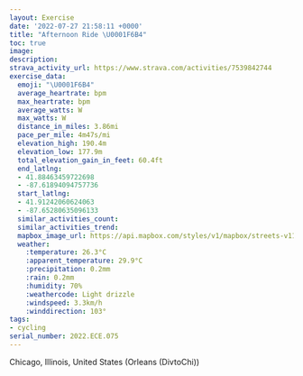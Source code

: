 ```yaml
---
layout: Exercise
date: '2022-07-27 21:58:11 +0000'
title: "Afternoon Ride \U0001F6B4"
toc: true
image:
description:
strava_activity_url: https://www.strava.com/activities/7539842744
exercise_data:
  emoji: "\U0001F6B4"
  average_heartrate: bpm
  max_heartrate: bpm
  average_watts: W
  max_watts: W
  distance_in_miles: 3.86mi
  pace_per_mile: 4m47s/mi
  elevation_high: 190.4m
  elevation_low: 177.9m
  total_elevation_gain_in_feet: 60.4ft
  end_latlng:
  - 41.88463459722698
  - -87.61894094757736
  start_latlng:
  - 41.91242060624063
  - -87.65280635096133
  similar_activities_count:
  similar_activities_trend:
  mapbox_image_url: https://api.mapbox.com/styles/v1/mapbox/streets-v11/static/path-5+787af2-1.0(s_y~F%60u~uOFRDACDCHBJABDD%40FN%3FHL%5E%3FTJv%40%3FRCLENBNIHHHBPEN%3FZIZJLALGh%40CBINAHBp%40IVFVOBO%40UEa%40%40yBCK%40GEq%40%3Fa%40Du%40BMDGNJ%60%40ADADFDClAKLBh%40EDBLCLOFYE%5DAcAOwA%40%5DFOCM%40_%40CIFi%40Bk%40AODa%40CK%3Fc%40F%5DDAAEG%3F%40GCIZEXFXCPBb%40O%5CH%60%40KHEDKB_%40E%7D%40BUAg%40Bc%40EQBu%40%3F%7BAEO%40c%40Ic%40Q%5BSQ%5DQAUzBeDb%40w%40T%5BXm%40n%40%7B%40Pe%40dAuA%5Eo%40l%40u%40f%40y%40Ne%40VW%5Cg%40DQJKP%5DVSR%5BVUFQ%5C_%40x%40sAh%40s%40JQDSEBAGG%40F%40TUz%40_BNm%40%40SMg%40GmA%3Fq%40EeABWN%5Df%40GRGH%40x%40Kl%40%3Fd%40GN%40XCf%40Df%40Cz%40Hh%40CJ%40JEd%40Cp%40%3FXEt%40CLB%60ABdAMZ%3Fr%40Ct%40DHCt%40BJCZAJCVAHJLG%7C%40C%60%40Hx%40M%5C%40LAlABFBJIZ%40%60%40GVBh%40A%5CG%60%40FBBVe%40FYEyEHQCHEK%40GGm%40PGDOMWAOB%7D%40CiAKHEG%40MLOHSLHF%3F%5EML%3FJAL%3FND%5EEZ%3FZFR%40FEdACf%40MLDv%40KVDHH%40Cl%40DDC%60%40Bx%40CB%3FDFb%40%40VEJEZ%40JC%5E%3FTDNCNGZBRHRAHIP%40h%40MxADLDR%3FZLD%3FAKb%40%3FZCFDXBP%3FHE~%40%3FVJ%5EIh%40W%5CHv%40ZAX%7C%40MFBf%40e%40%60%40Mh%40DHERCDB%60%40ARDl%40EHBFC~%40%40ZEJODPHBd%40_%40PGJKDGUUCIJKCYC_ABg%40CSJMEAKDAi%40%40LMGCECe%40IS%3FYIOj%40cERC%5DHTAAc%40Ua%40Gi%40Ti%40DERIIME%5DGQC_AEo%40%40Q%40q%40BSCZFCPKRS%40EAOBOVQYq%40G_%40%3FYEUSa%40CSIEI%5DQe%40Ms%40%3Fa%40R%5D%40QFE%3FOFK%40%3F%3F_%40BCJD%40GGOA_%40Ic%40Fy%40%3FQM%5D%40%5BAKDu%40PWHEMRQCTV%40HAi%40Qu%40BQWaA%40UEMGq%40%3Fo%40HYXi%40IYD%5BAKQx%40BYVAFERWDMJKBAF%40JIF%3F%3F%40DBD%3F%40GLAZ_%40%40Yl%40ENU%3FKDQAI%40IDED%5BC_%40F%7D%40C_AB_ACOKO%3F%5BCIBWAODGAM%3Fe%40FOCa%40CMKCABB%3FACf%40GL%40%3FFEDKEAGEEMk%40%3FSEG),pin-s-s+e5b22e(-87.65281,41.91242),pin-s-f+89ae00(-87.61895000000007,41.88462999999994)/auto/800x800?access_token=pk.eyJ1Ijoiam9zaGJlY2ttYW4iLCJhIjoiY205eWR2aDd1MWZ6djJrbXc4a3M0bWZleiJ9.XiG9OWkNcZk2QzjJbxLB4A
  weather:
    :temperature: 26.3°C
    :apparent_temperature: 29.9°C
    :precipitation: 0.2mm
    :rain: 0.2mm
    :humidity: 70%
    :weathercode: Light drizzle
    :windspeed: 3.3km/h
    :winddirection: 103°
tags:
- cycling
serial_number: 2022.ECE.075
---
```

Chicago, Illinois, United States (Orleans (DivtoChi))
